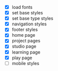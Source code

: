 - [x] load fonts
- [x] set base styles
- [x] set base type styles
- [x] navigation styles
- [x] footer styles
- [x] home page
- [x] project pages
- [x] studio page
- [x] learning page
- [x] play page
- [ ] mobile styles
